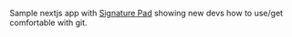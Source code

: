 Sample nextjs app with [Signature Pad](https://github.com/szimek/signature_pad) showing new devs how to use/get comfortable with git.

